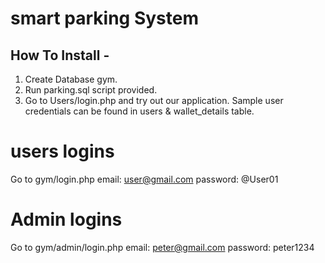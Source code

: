 # smart parking System




How To Install -
---------

1. Create Database gym.
2. Run parking.sql script provided.
3. Go to Users/login.php and try out our application. Sample user credentials can be found in users & wallet_details table.

# users logins
Go to gym/login.php
email: user@gmail.com
password: @User01

# Admin logins
Go to gym/admin/login.php
email: peter@gmail.com
password: peter1234



